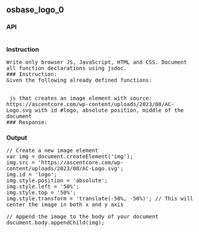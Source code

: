 ## osbase_logo_0
### API
<pre style='text-wrap: wrap'></pre>
### Instruction
<pre style='text-wrap: wrap'>Write only browser JS, JavaScript, HTML and CSS. Document all function declarations using jsdoc.
### Instruction:
Given the following already defined functions:
 

 js that creates an image element with source: https://ascentcore.com/wp-content/uploads/2023/08/AC-Logo.svg with id #logo, absolute position, middle of the document 
### Response:
</pre>
### Output
<pre style='text-wrap: wrap'>// Create a new image element
var img = document.createElement('img');
img.src = 'https://ascentcore.com/wp-content/uploads/2023/08/AC-Logo.svg';
img.id = 'logo';
img.style.position = 'absolute';
img.style.left = '50%';
img.style.top = '50%';
img.style.transform = 'translate(-50%, -50%)'; // This will center the image in both x and y axis

// Append the image to the body of your document
document.body.appendChild(img);

</pre>

